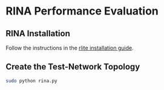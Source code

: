 # RINA Performance Evaluation

## RINA Installation
Follow the instructions in the [rlite installation guide](https://github.com/rlite/rlite#2-software-**requirements**).

## Create the Test-Network Topology

```bash
sudo python rina.py 
```
